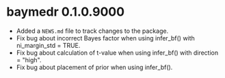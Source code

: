 # baymedr 0.1.0.9000

* Added a `NEWS.md` file to track changes to the package.
* Fix bug about incorrect Bayes factor when using infer_bf() with ni_margin_std = TRUE.
* Fix bug about calculation of t-value when using infer_bf() with direction = "high".
* Fix bug about placement of prior when using infer_bf().

